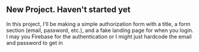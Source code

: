## New Project. Haven't started yet

In this project, I'll be making a simple authorization form with a title, a form section (email, password, etc.), and a fake landing page for when you login.<br>
I may you Firebase for the authentication or I might just hardcode the email and password to get in
